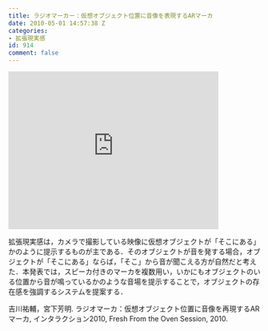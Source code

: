 ```yaml
---
title: ラジオマーカー：仮想オブジェクト位置に音像を表現するARマーカ
date: 2010-05-01 14:57:38 Z
categories:
- 拡張現実感
id: 914
comment: false
---
```


<iframe width="420" height="315" src="https://www.youtube.com/embed/MvyQmyapAZA" frameborder="0" allowfullscreen></iframe>


拡張現実感は，カメラで撮影している映像に仮想オブジェクトが「そこにある」かのように提示するものが主である．そのオブジェクトが音を発する場合，オブジェクトが「そこにある」ならば，「そこ」から音が聞こえる方が自然だと考えた．本発表では，スピーカ付きのマーカを複数用い，いかにもオブジェクトのいる位置から音が鳴っているかのような音場を提示することで，オブジェクトの存在感を強調するシステムを提案する．

吉川祐輔，宮下芳明. ラジオマーカ：仮想オブジェクト位置に音像を再現するARマーカ, インタラクション2010, Fresh From the Oven Session, 2010.
